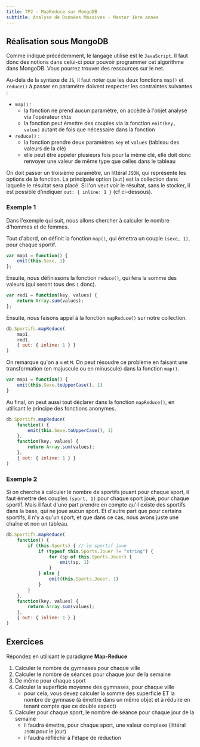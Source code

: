 ```yaml
---
title: TP2 - MapReduce sur MongoDB
subtitle: Analyse de Données Massives - Master 1ère année
---
```



## Réalisation sous MongoDB

Comme indiqué précédemment, le langage utilisé est le `JavaScript`. Il faut donc des notions dans celui-ci pour pouvoir programmer cet algorithme dans MongoDB. Vous pourrez trouver des ressources sur le net.

Au-dela de la syntaxe de `JS`, il faut noter que les deux fonctions `map()` et `reduce()` à passer en paramètre doivent respecter les contraintes suivantes :

- `map()` :
    - la fonction ne prend aucun paramètre, on accède à l'objet analysé via l'opérateur `this`
    - la fonction peut émettre des couples via la fonction `emit(key, value)` autant de fois que nécessaire dans la fonction
- `reduce()` :
    - la fonction prendre deux paramètres `key` et `values` (tableau des valeurs de la clé)
    - elle peut être appeler plusieurs fois pour la même clé, elle doit donc renvoyer une valeur de même type que celles dans le tableau

On doit passer un troisième paramètre, un littéral `JSON`, qui représente les options de la fonction. La principale option (`out`) est la collection dans laquelle le résultat sera placé. Si l'on veut voir le résultat, sans le stocker, il est possible d'indiquer `out: { inline: 1 }` (cf ci-dessous).

### Exemple 1

Dans l'exemple qui suit, nous allons chercher à calculer le nombre d'hommes et de femmes.

Tout d'abord, on définit la fonction `map()`, qui émettra un couple `(sexe, 1)`, pour chaque sportif.

```js
var map1 = function() {
    emit(this.Sexe, 1)
};
```

Ensuite, nous définissons la fonction `reduce()`, qui fera la somme des valeurs (qui seront tous des `1` donc).

```js
var red1 = function(key, values) {
    return Array.sum(values);
};
```

Ensuite, nous faisons appel à la fonction `mapReduce()` sur notre collection.

```js
db.Sportifs.mapReduce(
    map1,
    red1,
    { out: { inline: 1 } }
)
```

On remarque qu'on a `m` et `M`. On peut résoudre ce problème en faisant une transformation (en majuscule ou en minuscule) dans la fonction `map()`.

```js
var map1 = function() {
    emit(this.Sexe.toUpperCase(), 1)
}
```

Au final, on peut aussi tout déclarer dans la fonction `mapReduce()`, en utilisant le principe des fonctions anonymes.

```js
db.Sportifs.mapReduce(
    function() {
        emit(this.Sexe.toUpperCase(), 1)
    },
    function(key, values) {
        return Array.sum(values);
    },
    { out: { inline: 1 } }
)
```

### Exemple 2

Si on cherche à calculer le nombre de sportifs jouant pour chaque sport, il faut émettre des couples `(sport, 1)` pour chaque sport joué, pour chaque sportif. Mais il faut d'une part prendre en compte qu'il existe des sportifs dans la base, qui ne joue aucun sport. Et d'autre part que pour certains sportifs, il n'y a qu'un sport, et que dans ce cas, nous avons juste une chaîne et non un tableau.

```js
db.Sportifs.mapReduce(
    function() {
        if (this.Sports) { // le sportif joue
            if (typeof this.Sports.Jouer != "string") {
                for (sp of this.Sports.Jouer) {
                    emit(sp, 1)
                }
            } else {
                emit(this.Sports.Jouer, 1)
            }
        }
    },
    function(key, values) {
        return Array.sum(values);
    },
    { out: { inline: 1 } }
)
```

## Exercices

Répondez en utilisant le paradigme **Map-Reduce**

1. Calculer le nombre de gymnases pour chaque ville
1. Calculer le nombre de séances pour chaque jour de la semaine
1. De même pour chaque sport
1. Calculer la superficie moyenne des gymnases, pour chaque ville
    - pour cela, vous devez calculer la somme des superficie ET la nombre de gymnase (à émettre dans un même objet et à réduire en tenant compte que ce double aspect)
1. Calculer pour chaque sport, le nombre de séance pour chaque jour de la semaine
    - il faudra émettre, pour chaque sport, une valeur complexe (littéral `JSON` pour le jour)
    - il faudra réfléchir à l'étape de réduction





